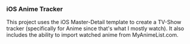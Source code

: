 ### iOS Anime Tracker

This project uses the iOS Master-Detail template to create a TV-Show tracker
(specifically for Anime since that's what I mostly watch). It also includes the
ability to import watched anime from MyAnimeList.com.
